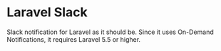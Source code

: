 # Laravel Slack

Slack notification for Laravel as it should be.
Since it uses On-Demand Notifications, it requires Laravel 5.5 or higher.
